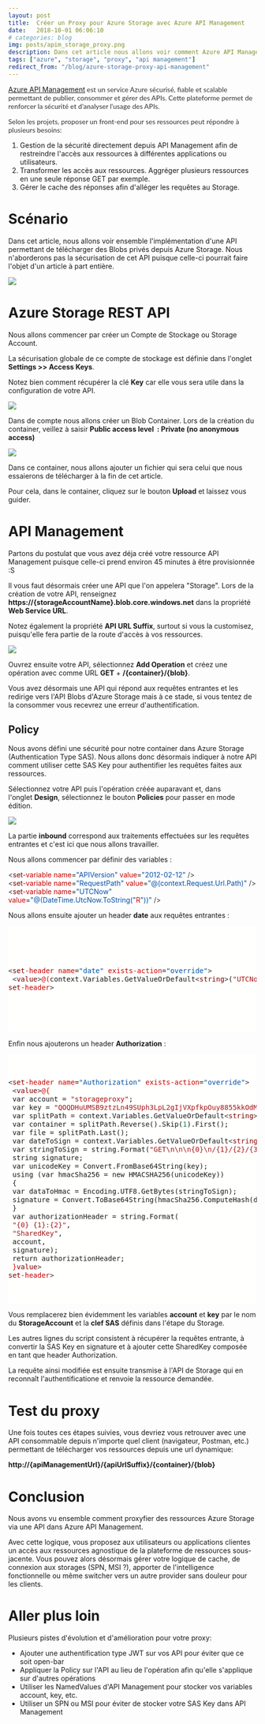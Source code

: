 ```yaml
---
layout: post
title:  Créer un Proxy pour Azure Storage avec Azure API Management
date:   2018-10-01 06:06:10
# categories: blog
img: posts/apim_storage_proxy.png
description: Dans cet article nous allons voir comment Azure API Management peut jouer le rôle de proxy entre les ressources Azure Storage et vos utilisateurs afin d'y apporter sécurité, cache, etc.
tags: ["azure", "storage", "proxy", "api management"]
redirect_from: "/blog/azure-storage-proxy-api-management"
---
```


[Azure API Management](https://azure.microsoft.com/en-in/services/api-management/)<span style="color: #333333; font-family: Lato, sans-serif;"> est un service Azure sécurisé, fiable et scalable permettant de publier, consommer et gérer des APIs. Cette plateforme permet de renforcer la sécurité et d'analyser l'usage des APIs.</span>

<span style="color: #333333; font-family: Lato, sans-serif;">Selon les projets, proposer un front-end pour ses ressources peut répondre à plusieurs besoins:</span>

1.  Gestion de la sécurité directement depuis API Management afin de restreindre l'accès aux ressources à différentes applications ou utilisateurs.
2.  Transformer les accès aux ressources. Aggréger plusieurs ressources en une seule réponse GET par exemple.
3.  Gérer le cache des réponses afin d'alléger les requêtes au Storage.

# Scénario

Dans cet article, nous allons voir ensemble l'implémentation d'une API permettant de télécharger des Blobs privés depuis Azure Storage. Nous n'aborderons pas la sécurisation de cet API puisque celle-ci pourrait faire l'objet d'un article à part entière.

![](/assets/img/posts/apim_storage_proxy.png)

# Azure Storage REST API

Nous allons commencer par créer un Compte de Stockage ou Storage Account.

La sécurisation globale de ce compte de stockage est définie dans l'onglet **Settings >> Access Keys**.

Notez bien comment récupérer la clé **Key** car elle vous sera utile dans la configuration de votre API.

![](/assets/img/posts/storage_sas_key.png)

Dans de compte nous allons créer un Blob Container. Lors de la création du container, veillez à saisir **Public access level  : Private (no anonymous access)**

![](/assets/img/posts/blob_container.png)

Dans ce container, nous allons ajouter un fichier qui sera celui que nous essaierons de télécharger à la fin de cet article.

Pour cela, dans le container, cliquez sur le bouton **Upload** et laissez vous guider.

# API Management

Partons du postulat que vous avez déja créé votre ressource API Management puisque celle-ci prend environ 45 minutes à être provisionnée :S

Il vous faut désormais créer une API que l'on appelera "Storage". Lors de la création de votre API, renseignez **https://{storageAccountName}.blob.core.windows.net** dans la propriété **Web Service URL**.

Notez également la propriété **API URL Suffix**, surtout si vous la customisez, puisqu'elle fera partie de la route d'accès à vos ressources.

![](/assets/img/posts/api_creation.png)

Ouvrez ensuite votre API, sélectionnez **Add Operation** et créez une opération avec comme URL **GET** + **/{container}/{blob}**.

Vous avez désormais une API qui répond aux requêtes entrantes et les redirige vers l'API Blobs d'Azure Storage mais à ce stade, si vous tentez de la consommer vous recevrez une erreur d'authentification.

## Policy

Nous avons défini une sécurité pour notre container dans Azure Storage (Authentication Type SAS). Nous allons donc désormais indiquer à notre API comment utiliser cette SAS Key pour authentifier les requêtes faites aux ressources.

Sélectionnez votre API puis l'opération créée auparavant et, dans l'onglet **Design**, sélectionnez le bouton **Policies** pour passer en mode édition.

![](/assets/img/posts/inbound_policies_btn.png)

La partie **inbound** correspond aux traitements effectuées sur les requêtes entrantes et c'est ici que nous allons travailler.

Nous allons commencer par définir des variables :

<div style="line-height: 17px;">

<div><span style="color: #383838;"><</span><span style="color: #800000;">set</span><span style="color: #c90000;">-variable</span> <span style="color: #c90000;">name</span>=<span style="color: #0451a5;">"APIVersion"</span> <span style="color: #c90000;">value</span>=<span style="color: #0451a5;">"2012-02-12"</span> <span style="color: #383838;">/></span></div>

<div><span style="color: #383838;"><</span><span style="color: #800000;">set</span><span style="color: #c90000;">-variable</span> <span style="color: #c90000;">name</span>=<span style="color: #0451a5;">"RequestPath"</span> <span style="color: #c90000;">value</span>=<span style="color: #0451a5;">"@(context.Request.Url.Path)"</span> <span style="color: #383838;">/></span></div>

<div><span style="color: #383838;"><</span><span style="color: #800000;">set</span><span style="color: #c90000;">-variable</span> <span style="color: #c90000;">name</span>=<span style="color: #0451a5;">"UTCNow"</span> <span style="color: #c90000;">value</span>=<span style="color: #0451a5;">"@(DateTime.UtcNow.ToString("</span><span style="color: #c90000;">R</span><span style="color: #0451a5;">"))"</span> <span style="color: #383838;">/></span></div>

</div>

Nous allons ensuite ajouter un header **date** aux requêtes entrantes :

<div style="background-color: #fffffe; font-family: Consolas, 'Courier New', monospace; line-height: 17px; white-space: pre;">

<div style="font-family: Consolas, 'Courier New', monospace; line-height: 17px;">

<pre><span style="color: #383838;"><</span><span style="color: #800000;">set</span><span style="color: #c90000;">-header</span> <span style="color: #c90000;">name</span>=<span style="color: #0451a5;">"date"</span> <span style="color: #c90000;">exists-action</span>=<span style="color: #0451a5;">"override"</span><span style="color: #383838;">></span>  
 <span style="color: #383838;"><</span><span style="color: #800000;">value</span><span style="color: #383838;">></span><span style="color: #e00000;">@(</span>context.Variables.GetValueOrDefault<span style="color: #383838;"><</span><span style="color: #800000;">string</span><span style="color: #383838;">></span>(<span style="color: #a31515;">"UTCNow"</span>)<span style="color: #e00000;">)</span><span style="color: #383838;"></</span><span style="color: #800000;">value</span><span style="color: #383838;">></span>  
<span style="color: #383838;"></</span><span style="color: #800000;">set</span><span style="color: #c90000;">-header</span><span style="color: #383838;">></span></pre>

</div>

</div>

Enfin nous ajouterons un header **Authorization** :<span style="color: #000000; font-family: Verdana, Arial, Helvetica, sans-serif;"> </span>

<div style="background-color: #fffffe; font-family: Consolas, 'Courier New', monospace; line-height: 17px; white-space: pre;">

<pre><span style="color: #383838;"><</span><span style="color: #800000;">set</span><span style="color: #c90000;">-header</span> <span style="color: #c90000;">name</span>=<span style="color: #0451a5;">"Authorization"</span> <span style="color: #c90000;">exists-action</span>=<span style="color: #0451a5;">"override"</span><span style="color: #383838;">></span>  
 <span style="color: #383838;"><</span><span style="color: #800000;">value</span><span style="color: #383838;">></span><span style="color: #e00000;">@{</span>  
 var account = <span style="color: #a31515;">"storageproxy"</span>;  
 var key = <span style="color: #a31515;">"QOQDHuUMSB9ztzLn49SUph3LpL2gIjVXpfkpOuy8855kkOdMvlvgz7mJ9S2F6zPgN6nCSPdiy0+AgHQFeetBmQ=="</span>;  
 var splitPath = context.Variables.GetValueOrDefault<span style="color: #383838;"><</span><span style="color: #800000;">string</span><span style="color: #383838;">></span>(<span style="color: #a31515;">"RequestPath"</span>).Split(<span style="color: #a31515;">'/'</span>);  
 var container = splitPath.Reverse().Skip(<span style="color: #09885a;">1</span>).First();  
 var file = splitPath.Last();  
 var dateToSign = context.Variables.GetValueOrDefault<span style="color: #383838;"><</span><span style="color: #800000;">string</span><span style="color: #383838;">></span>(<span style="color: #a31515;">"UTCNow"</span>);  
 var stringToSign = string.Format(<span style="color: #a31515;">"GET\n\n\n{0}\n/{1}/{2}/{3}"</span>, dateToSign, account, container, file);  
 string signature;  
 var unicodeKey = Convert.FromBase64String(key);  
 using (var hmacSha256 = new HMACSHA256(unicodeKey))  
 {  
 var dataToHmac = Encoding.UTF8.GetBytes(stringToSign);  
 signature = Convert.ToBase64String(hmacSha256.ComputeHash(dataToHmac));  
 }  
 var authorizationHeader = string.Format(  
 <span style="color: #a31515;">"{0} {1}:{2}"</span>,  
 <span style="color: #a31515;">"SharedKey"</span>,  
 account,  
 signature);  
 return authorizationHeader;  
 <span style="color: #e00000;">}</span><span style="color: #383838;"></</span><span style="color: #800000;">value</span><span style="color: #383838;">></span>  
<span style="color: #383838;"></</span><span style="color: #800000;">set</span><span style="color: #c90000;">-header</span><span style="color: #383838;">></span></pre>

</div>

Vous remplacerez bien évidemment les variables **account** et **key** par le nom du **StorageAccount** et la **clef SAS** définis dans l'étape du Storage.

Les autres lignes du script consistent à récupérer la requêtes entrante, à convertir la SAS Key en signature et à ajouter cette SharedKey composée en tant que header Authorization.

La requête ainsi modifiée est ensuite transmise à l'API de Storage qui en reconnaît l'authentificatione et renvoie la ressource demandée.

# Test du proxy

Une fois toutes ces étapes suivies, vous devriez vous retrouver avec une API consommable depuis n'importe quel client (navigateur, Postman, etc.) permettant de télécharger vos ressources depuis une url dynamique:

**http://{apiManagementUrl}/{apiUrlSuffix}/{container}/{blob}**

# Conclusion

Nous avons vu ensemble comment proxyfier des ressources Azure Storage via une API dans Azure API Management.

Avec cette logique, vous proposez aux utilisateurs ou applications clientes un accès aux ressources agnostique de la plateforme de ressources sous-jacente. Vous pouvez alors désormais gérer votre logique de cache, de connexion aux storages (SPN, MSI ?), apporter de l'intelligence fonctionnelle ou même switcher vers un autre provider sans douleur pour les clients.

# Aller plus loin

Plusieurs pistes d'évolution et d'amélioration pour votre proxy:

*   Ajouter une authentification type JWT sur vos API pour éviter que ce soit open-bar
*   Appliquer la Policy sur l'API au lieu de l'opération afin qu'elle s'applique sur d'autres opérations
*   Utiliser les NamedValues d'API Management pour stocker vos variables account, key, etc.
*   Utiliser un SPN ou MSI pour éviter de stocker votre SAS Key dans API Management